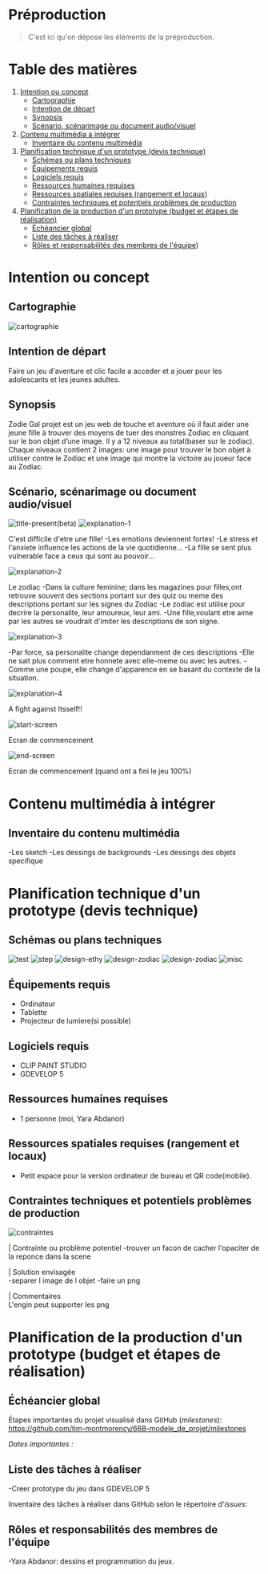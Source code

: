 # Préproduction
> C'est ici qu'on dépose les éléments de la préproduction.

# Table des matières
1. [Intention ou concept](#Intention-ou-concept)
    - [Cartographie](#Cartographie)
    - [Intention de départ](#Intention-de-départ)
    - [Synopsis](#Synopsis)
    - [Scénario, scénarimage ou document audio/visuel](#Scénario,-scénarimage-ou-document-audio/visuel)
2. [Contenu multimédia à intégrer](#Contenu-multimédia-à-intégrer)
    - [Inventaire du contenu multimédia](#Inventaire-du-contenu-multimédia)
3. [Planification technique d'un prototype (devis technique)](#Planification-technique-(devis-technique))
    - [Schémas ou plans techniques](#Schémas-ou-plans-techniques)
    - [Équipements requis](#Équipements-requis)
    - [Logiciels requis](#Logiciels-requis)
    - [Ressources humaines requises](#Ressources-humaines-requises)
    - [Ressources spatiales requises (rangement et locaux)](#Ressources-spatiales-requises-(rangement-et-locaux))
    - [Contraintes techniques et potentiels problèmes de production](#Contraintes-techniques-et-potentiels-problèmes-de-production)
4. [Planification de la production d'un prototype (budget et étapes de réalisation)](#Planification-de-la-production-(budget-et-étapes-de-réalisation))
    - [Échéancier global](#Échéancier-global)
    - [Liste des tâches à réaliser](#Liste-des-tâches-à-réaliser)
    - [Rôles et responsabilités des membres de l'équipe](#Rôles-et-responsabilités-des-membres-de-l'équipe))

# Intention ou concept
## Cartographie
![cartographie](cartographie.png)

## Intention de départ
Faire un jeu d'aventure et clic facile a acceder et a jouer pour les adolescants et les jeunes adultes.

## Synopsis
Zodie Gal projet est un jeu web de touche et aventure où il faut aider une jeune fille à trouver des moyens de tuer des monstres Zodiac en cliquant sur le bon objet d’une image. Il y a 12 niveaux au total(baser sur le zodiac). Chaque niveaux contient 2 images: une image pour trouver le bon objet à utiliser contre le Zodiac et une image qui montre la victoire au joueur face au Zodiac.


## Scénario, scénarimage ou document audio/visuel
![title-present(beta)](Zodiadiegal-title-present(beta).png)
![explanation-1](Zodie-gal_explanation-1.png)

C'est difficile d'etre une fille!
-Les emotions deviennent fortes!
-Le stress et l'anxiete influence les actions de la vie quotidienne...
-La fille se sent plus vulnerable face a ceux qui sont au pouvoir...

![explanation-2](Zodie-gal_explanation-2.png)

Le zodiac
-Dans la culture feminine; dans les magazines pour filles,ont retrouve souvent des sections portant sur des quiz ou meme des descriptions portant sur les signes du Zodiac
-Le zodiac est utilise pour decrire la personalite, leur amoureux, leur ami.
-Une fille,voulant etre aime par les autres se voudrait d'imiter les descriptions de son signe.

![explanation-3](Zodie-gal_explanation-3.png)

-Par force, sa personalite change dependanment de ces descriptions
-Elle ne sait plus comment etre honnete avec elle-meme ou avec les autres.
-Comme une poupe, elle change d'apparence en se basant du contexte de la situation.

![explanation-4](Zodie-gal_explanation-4.png)

A fight against Itsself!!

![start-screen](Zodie-gal_start-screen.png)

Ecran de commencement

![end-screen](Zodie-gal_end-screen.png)

Ecran de commencement (quand ont a fini le jeu 100%)

# Contenu multimédia à intégrer
## Inventaire du contenu multimédia
-Les sketch
-Les dessings de backgrounds
-Les dessings des objets specifique


# Planification technique d'un prototype (devis technique)
## Schémas ou plans techniques
![test](Zodie-gal_test.png)
![step](Zodie-gal_game-step.png)
![design-ethy](Zodie-gal_zodiac-monster-design-ethymology.png)
![design-zodiac](zodiac-design-01.png)
![design-zodiac](zodiac-design-02.png)
![misc](zodie-gal-misc-party-time.png)

## Équipements requis

* Ordinateur
* Tablette
* Projecteur de lumiere(si possible)

## Logiciels requis
* CLIP PAINT STUDIO
* GDEVELOP 5

## Ressources humaines requises
* 1 personne (moi, Yara Abdanor)

## Ressources spatiales requises (rangement et locaux)
* Petit espace pour la version ordinateur de bureau et QR code(mobile).

## Contraintes techniques et potentiels problèmes de production
![contraintes](Zodie-gal_difficulte.png)


| Contrainte ou problème potentiel 
-trouver un facon de cacher l'opaciter de la reponce dans la scene

| Solution envisagée   
-separer l image de  l objet
-faire un png

| Commentaires   
L'engin peut supporter les png

# Planification de la production d'un prototype (budget et étapes de réalisation)


## Échéancier global
Étapes importantes du projet visualisé dans GitHub (*milestones*):  
https://github.com/tim-montmorency/66B-modele_de_projet/milestones

*Dates importantes :*


## Liste des tâches à réaliser
-Creer prototype du jeu dans GDEVELOP 5

Inventaire des tâches à réaliser dans GitHub selon le répertoire d'*issues*:  


## Rôles et responsabilités des membres de l'équipe
-Yara Abdanor: dessins et programmation du jeux.
